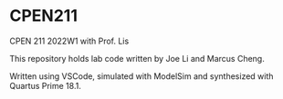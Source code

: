 # CPEN211
CPEN 211 2022W1 with Prof. Lis

This repository holds lab code written by Joe Li and Marcus Cheng.

Written using VSCode, simulated with ModelSim and synthesized with Quartus Prime 18.1.
